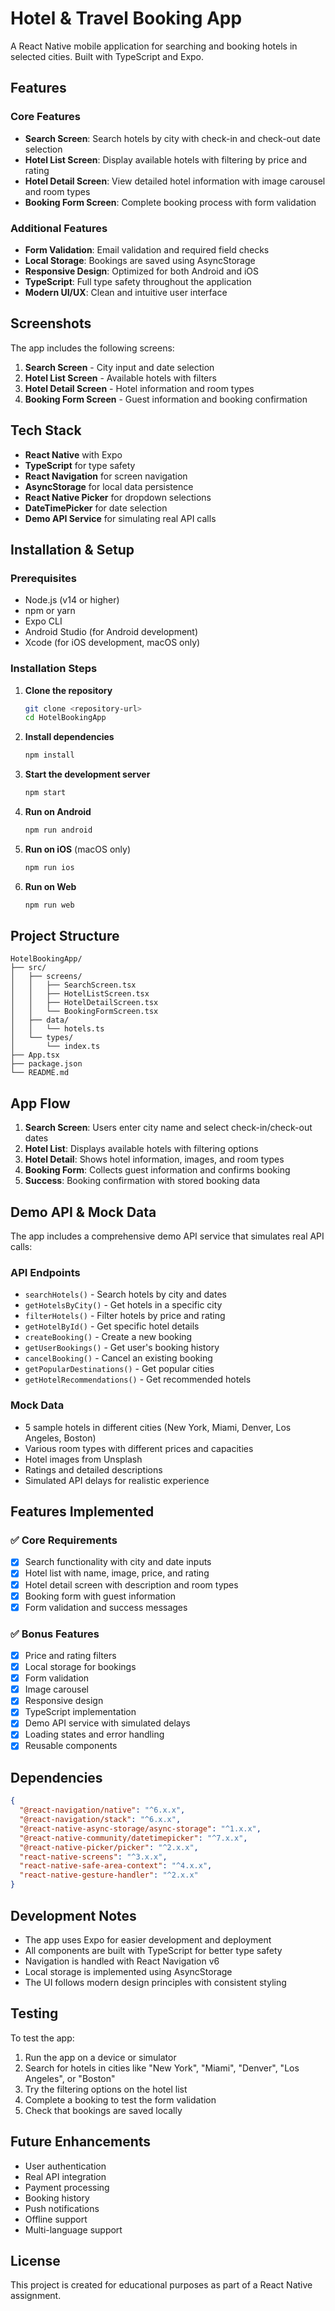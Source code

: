 # Hotel & Travel Booking App

A React Native mobile application for searching and booking hotels in selected cities. Built with TypeScript and Expo.

## Features

### Core Features
- **Search Screen**: Search hotels by city with check-in and check-out date selection
- **Hotel List Screen**: Display available hotels with filtering by price and rating
- **Hotel Detail Screen**: View detailed hotel information with image carousel and room types
- **Booking Form Screen**: Complete booking process with form validation

### Additional Features
- **Form Validation**: Email validation and required field checks
- **Local Storage**: Bookings are saved using AsyncStorage
- **Responsive Design**: Optimized for both Android and iOS
- **TypeScript**: Full type safety throughout the application
- **Modern UI/UX**: Clean and intuitive user interface

## Screenshots

The app includes the following screens:
1. **Search Screen** - City input and date selection
2. **Hotel List Screen** - Available hotels with filters
3. **Hotel Detail Screen** - Hotel information and room types
4. **Booking Form Screen** - Guest information and booking confirmation

## Tech Stack

- **React Native** with Expo
- **TypeScript** for type safety
- **React Navigation** for screen navigation
- **AsyncStorage** for local data persistence
- **React Native Picker** for dropdown selections
- **DateTimePicker** for date selection
- **Demo API Service** for simulating real API calls

## Installation & Setup

### Prerequisites
- Node.js (v14 or higher)
- npm or yarn
- Expo CLI
- Android Studio (for Android development)
- Xcode (for iOS development, macOS only)

### Installation Steps

1. **Clone the repository**
   ```bash
   git clone <repository-url>
   cd HotelBookingApp
   ```

2. **Install dependencies**
   ```bash
   npm install
   ```

3. **Start the development server**
   ```bash
   npm start
   ```

4. **Run on Android**
   ```bash
   npm run android
   ```

5. **Run on iOS** (macOS only)
   ```bash
   npm run ios
   ```

6. **Run on Web**
   ```bash
   npm run web
   ```

## Project Structure

```
HotelBookingApp/
├── src/
│   ├── screens/
│   │   ├── SearchScreen.tsx
│   │   ├── HotelListScreen.tsx
│   │   ├── HotelDetailScreen.tsx
│   │   └── BookingFormScreen.tsx
│   ├── data/
│   │   └── hotels.ts
│   └── types/
│       └── index.ts
├── App.tsx
├── package.json
└── README.md
```

## App Flow

1. **Search Screen**: Users enter city name and select check-in/check-out dates
2. **Hotel List**: Displays available hotels with filtering options
3. **Hotel Detail**: Shows hotel information, images, and room types
4. **Booking Form**: Collects guest information and confirms booking
5. **Success**: Booking confirmation with stored booking data

## Demo API & Mock Data

The app includes a comprehensive demo API service that simulates real API calls:

### API Endpoints
- `searchHotels()` - Search hotels by city and dates
- `getHotelsByCity()` - Get hotels in a specific city
- `filterHotels()` - Filter hotels by price and rating
- `getHotelById()` - Get specific hotel details
- `createBooking()` - Create a new booking
- `getUserBookings()` - Get user's booking history
- `cancelBooking()` - Cancel an existing booking
- `getPopularDestinations()` - Get popular cities
- `getHotelRecommendations()` - Get recommended hotels

### Mock Data
- 5 sample hotels in different cities (New York, Miami, Denver, Los Angeles, Boston)
- Various room types with different prices and capacities
- Hotel images from Unsplash
- Ratings and detailed descriptions
- Simulated API delays for realistic experience

## Features Implemented

### ✅ Core Requirements
- [x] Search functionality with city and date inputs
- [x] Hotel list with name, image, price, and rating
- [x] Hotel detail screen with description and room types
- [x] Booking form with guest information
- [x] Form validation and success messages

### ✅ Bonus Features
- [x] Price and rating filters
- [x] Local storage for bookings
- [x] Form validation
- [x] Image carousel
- [x] Responsive design
- [x] TypeScript implementation
- [x] Demo API service with simulated delays
- [x] Loading states and error handling
- [x] Reusable components

## Dependencies

```json
{
  "@react-navigation/native": "^6.x.x",
  "@react-navigation/stack": "^6.x.x",
  "@react-native-async-storage/async-storage": "^1.x.x",
  "@react-native-community/datetimepicker": "^7.x.x",
  "@react-native-picker/picker": "^2.x.x",
  "react-native-screens": "^3.x.x",
  "react-native-safe-area-context": "^4.x.x",
  "react-native-gesture-handler": "^2.x.x"
}
```

## Development Notes

- The app uses Expo for easier development and deployment
- All components are built with TypeScript for better type safety
- Navigation is handled with React Navigation v6
- Local storage is implemented using AsyncStorage
- The UI follows modern design principles with consistent styling

## Testing

To test the app:
1. Run the app on a device or simulator
2. Search for hotels in cities like "New York", "Miami", "Denver", "Los Angeles", or "Boston"
3. Try the filtering options on the hotel list
4. Complete a booking to test the form validation
5. Check that bookings are saved locally

## Future Enhancements

- User authentication
- Real API integration
- Payment processing
- Booking history
- Push notifications
- Offline support
- Multi-language support

## License

This project is created for educational purposes as part of a React Native assignment. 